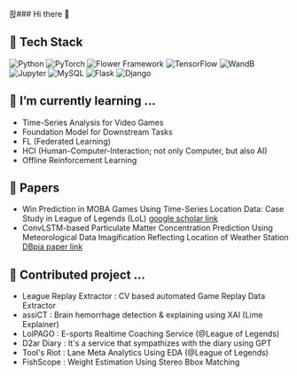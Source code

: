 홙### Hi there 👋


## 🔭 Tech Stack
![Python](https://img.shields.io/badge/Python-3776AB?style=flat-square&logo=python&logoColor=white)
![PyTorch](https://img.shields.io/badge/PyTorch-F26926?style=flat-square&logo=pytorch&logoColor=white)
![Flower Framework](https://img.shields.io/badge/Flower-FF4081?style=flat-square&logo=flower&logoColor=white)
![TensorFlow](https://img.shields.io/badge/TensorFlow-FF6F00?style=flat-square&logo=tensorflow&logoColor=white)
![WandB](https://img.shields.io/badge/WandB-yellow?style=flat-square&logo=weights-and-biases&logoColor=white)
![Jupyter](https://img.shields.io/badge/Jupyter-F37626?style=flat-square&logo=jupyter&logoColor=white)
![MySQL](https://img.shields.io/badge/MySQL-4479A1?style=flat-square&logo=mysql&logoColor=white)
![Flask](https://img.shields.io/badge/Flask-000000?style=flat-square&logo=flask&logoColor=white)
![Django](https://img.shields.io/badge/Django-092E20?style=flat-square&logo=django&logoColor=white)

## 🌱 I’m currently learning ...

  * Time-Series Analysis for Video Games
  * Foundation Model for Downstream Tasks
  * FL (Federated Learning)
  * HCI (Human-Computer-Interaction; not only Computer, but also AI)
  * Offline Reinforcement Learning

## 📑 Papers

  * Win Prediction in MOBA Games Using Time-Series Location Data: Case Study in League of Legends (LoL)
[google scholar link](https://journal-home.s3.ap-northeast-2.amazonaws.com/site/2023w/abs/0632-RRHIQ.pdf)
  * ConvLSTM-based Particulate Matter Concentration Prediction Using Meteorological Data Imagification Reflecting Location of Weather Station
[DBpia paper link](https://www.dbpia.co.kr/pdf/pdfView.do?nodeId=NODE11705597)

## 👯 Contributed project ...

  * League Replay Extractor : CV based automated Game Replay Data Extractor 
  * assiCT : Brain hemorrhage detection & explaining using XAI (Lime Explainer)
  * LolPAGO : E-sports Realtime Coaching Service (@League of Legends)
  * D2ar Diary : It's a service that sympathizes with the diary using GPT
  * Tool's Riot : Lane Meta Analytics Using EDA (@League of Legends)
  * FishScope : Weight Estimation Using Stereo Bbox Matching
  

<!--
**hanueluni1106/hanueluni1106** is a ✨ _special_ ✨ repository because its `README.md` (this file) appears on your GitHub profile.

Here are some ideas to get you started:

- 🔭 I’m currently working on ...
- 🌱 I’m currently learning ...
- 👯 I’m looking to collaborate on ...
- 🤔 I’m looking for help with ...
- 💬 Ask me about ...
- 📫 How to reach me: ...
- 😄 Pronouns: ...
- ⚡ Fun fact: ...
-->
